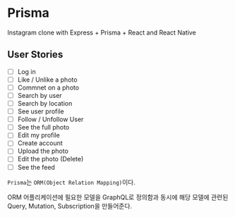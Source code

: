 # Prisma

Instagram clone with Express + Prisma + React and React Native

## User Stories

* [ ] Log in
* [ ] Like / Unlike a photo
* [ ] Commnet on a photo
* [ ] Search by user
* [ ] Search by location
* [ ] See user profile
* [ ] Follow / Unfollow User
* [ ] See the full photo
* [ ] Edit my profile
* [ ] Create account
* [ ] Upload the photo
* [ ] Edit the photo (Delete)
* [ ] See the feed

`Prisma`는 `ORM(Object Relation Mapping)`이다.

ORM
어플리케이션에 필요한 모델을 GraphQL로 정의함과 동시에 해당 모델에 관련된 Query, Mutation, Subscription을 만들어준다.